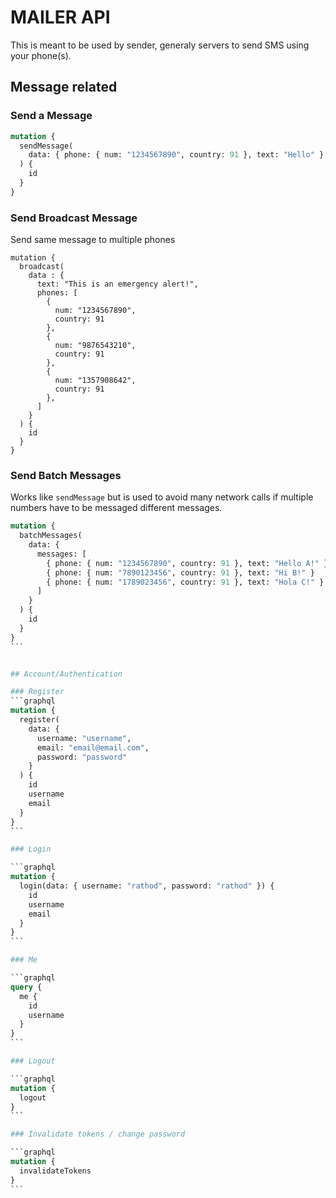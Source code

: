# MAILER API

This is meant to be used by sender, generaly servers to send SMS using your phone(s).

## Message related

### Send a Message

```graphql
mutation {
  sendMessage(
    data: { phone: { num: "1234567890", country: 91 }, text: "Hello" }
  ) {
    id
  }
}
```

### Send Broadcast Message

Send same message to multiple phones

```
mutation {
  broadcast(
    data : {
      text: "This is an emergency alert!",
      phones: [
        {
          num: "1234567890",
          country: 91
        },
        {
          num: "9876543210",
          country: 91
        },
        {
          num: "1357908642",
          country: 91
        },
      ]
    }
  ) {
    id
  }
}
```

### Send Batch Messages

Works like `sendMessage` but is used to avoid many network calls if multiple numbers have to be messaged different messages.

````graphql
mutation {
  batchMessages(
    data: {
      messages: [
        { phone: { num: "1234567890", country: 91 }, text: "Hello A!" }
        { phone: { num: "7890123456", country: 91 }, text: "Hi B!" }
        { phone: { num: "1789023456", country: 91 }, text: "Hola C!" }
      ]
    }
  ) {
    id
  }
}
```


## Account/Authentication

### Register
```graphql
mutation {
  register(
    data: {
      username: "username",
      email: "email@email.com",
      password: "password"
    }
  ) {
    id
    username
    email
  }
}
```

### Login

```graphql
mutation {
  login(data: { username: "rathod", password: "rathod" }) {
    id
    username
    email
  }
}
```

### Me

```graphql
query {
  me {
    id
    username
  }
}
```

### Logout

```graphql
mutation {
  logout
}
```

### Invalidate tokens / change password

```graphql
mutation {
  invalidateTokens
}
```
